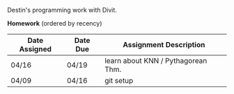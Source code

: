 Destin's programming work with Divit.

**Homework** (ordered by recency)

| Date Assigned | Date Due | Assignment Description |
|---------------|----------|------------------------|
| 04/16         | 04/19    | learn about KNN / Pythagorean Thm.           |
| 04/09         | 04/16    | git setup              |

